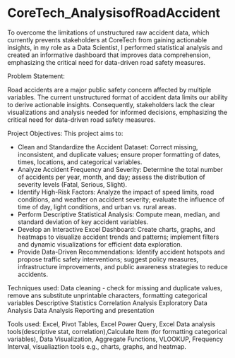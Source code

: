 # CoreTech_AnalysisofRoadAccident
To overcome the limitations of unstructured raw accident data, which currently prevents stakeholders at CoreTech from gaining actionable insights, in my role as a Data Scientist, I performed statistical analysis and created an informative dashboard that improves data comprehension, emphasizing the critical need for data-driven road safety measures.

Problem Statement:

Road accidents are a major public safety concern affected by multiple variables. The current unstructured format of accident data limits our ability to derive actionable insights. Consequently, stakeholders lack the clear visualizations and analysis needed for informed decisions, emphasizing the critical need for data-driven road safety measures.


Project Objectives: This project aims to:

- Clean and Standardize the Accident Dataset: Correct missing, inconsistent, and duplicate values; ensure proper formatting of dates, times, locations, and categorical variables.
- Analyze Accident Frequency and Severity: Determine the total number of accidents per year, month, and day; assess the distribution of severity levels (Fatal, Serious, Slight).
- Identify High-Risk Factors: Analyze the impact of speed limits, road conditions, and weather on accident severity; evaluate the influence of time of day, light conditions, and urban vs. rural areas.
- Perform Descriptive Statistical Analysis: Compute mean, median, and standard deviation of key accident variables.
- Develop an Interactive Excel Dashboard: Create charts, graphs, and heatmaps to visualize accident trends and patterns; implement filters and dynamic visualizations for efficient data exploration.
- Provide Data-Driven Recommendations: Identify accident hotspots and propose traffic safety interventions; suggest policy measures, infrastructure improvements, and public awareness strategies to reduce accidents.

Techniques used:
Data cleaning - check for missing and duplicate values, remove ans substitute unprintable characters, formatting categorical variables
Descriptive Statistics
Correlation Analysis
Exploratory Data Analysis
Data Analysis
Reporting and presentation

Tools used:
Excel, Pivot Tables, Excel Power Query, Excel Data analysis tools(descriptive stat, correlation),Calculate Item (for formatting categorical variables), Data Visualization, Aggregate Functions, VLOOKUP, Frequency Interval, visualiaztion tools e.g., charts, graphs, and heatmap.

